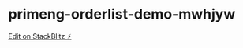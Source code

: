 # primeng-orderlist-demo-mwhjyw

[Edit on StackBlitz ⚡️](https://stackblitz.com/edit/primeng-orderlist-demo-mwhjyw)